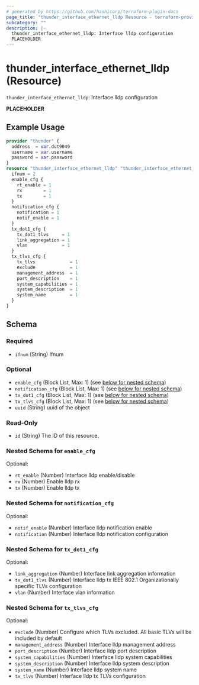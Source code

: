 ```yaml
---
# generated by https://github.com/hashicorp/terraform-plugin-docs
page_title: "thunder_interface_ethernet_lldp Resource - terraform-provider-thunder"
subcategory: ""
description: |-
  thunder_interface_ethernet_lldp: Interface lldp configuration
  PLACEHOLDER
---
```


# thunder_interface_ethernet_lldp (Resource)

`thunder_interface_ethernet_lldp`: Interface lldp configuration

__PLACEHOLDER__

## Example Usage

```terraform
provider "thunder" {
  address  = var.dut9049
  username = var.username
  password = var.password
}
resource "thunder_interface_ethernet_lldp" "thunder_interface_ethernet_lldp" {
  ifnum = 2
  enable_cfg {
    rt_enable = 1
    rx        = 1
    tx        = 1
  }
  notification_cfg {
    notification = 1
    notif_enable = 1
  }
  tx_dot1_cfg {
    tx_dot1_tlvs     = 1
    link_aggregation = 1
    vlan             = 1
  }
  tx_tlvs_cfg {
    tx_tlvs             = 1
    exclude             = 1
    management_address  = 1
    port_description    = 1
    system_capabilities = 1
    system_description  = 1
    system_name         = 1
  }
}
```

<!-- schema generated by tfplugindocs -->
## Schema

### Required

- `ifnum` (String) Ifnum

### Optional

- `enable_cfg` (Block List, Max: 1) (see [below for nested schema](#nestedblock--enable_cfg))
- `notification_cfg` (Block List, Max: 1) (see [below for nested schema](#nestedblock--notification_cfg))
- `tx_dot1_cfg` (Block List, Max: 1) (see [below for nested schema](#nestedblock--tx_dot1_cfg))
- `tx_tlvs_cfg` (Block List, Max: 1) (see [below for nested schema](#nestedblock--tx_tlvs_cfg))
- `uuid` (String) uuid of the object

### Read-Only

- `id` (String) The ID of this resource.

<a id="nestedblock--enable_cfg"></a>
### Nested Schema for `enable_cfg`

Optional:

- `rt_enable` (Number) Interface lldp enable/disable
- `rx` (Number) Enable lldp rx
- `tx` (Number) Enable lldp tx


<a id="nestedblock--notification_cfg"></a>
### Nested Schema for `notification_cfg`

Optional:

- `notif_enable` (Number) Interface lldp notification enable
- `notification` (Number) Interface lldp notification configuration


<a id="nestedblock--tx_dot1_cfg"></a>
### Nested Schema for `tx_dot1_cfg`

Optional:

- `link_aggregation` (Number) Interface link aggregation information
- `tx_dot1_tlvs` (Number) Interface lldp tx IEEE 802.1 Organizationally specific TLVs configuration
- `vlan` (Number) Interface vlan information


<a id="nestedblock--tx_tlvs_cfg"></a>
### Nested Schema for `tx_tlvs_cfg`

Optional:

- `exclude` (Number) Configure which TLVs excluded. All basic TLVs will be included by default
- `management_address` (Number) Interface lldp management address
- `port_description` (Number) Interface lldp port description
- `system_capabilities` (Number) Interface lldp system capabilities
- `system_description` (Number) Interface lldp system description
- `system_name` (Number) Interface lldp system name
- `tx_tlvs` (Number) Interface lldp tx TLVs configuration


